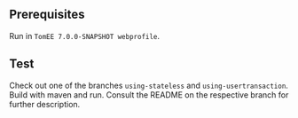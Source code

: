Prerequisites
-------------
Run in `TomEE 7.0.0-SNAPSHOT webprofile`.

Test
----
Check out one of the branches `using-stateless` and `using-usertransaction`. Build with maven and run. Consult the README on the respective branch for further description.